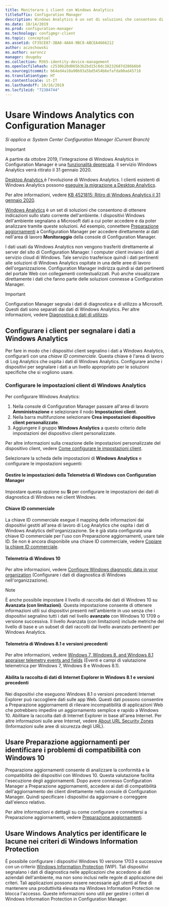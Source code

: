 ```yaml
---
title: Monitorare i client con Windows Analytics
titleSuffix: Configuration Manager
description: Windows Analytics è un set di soluzioni che consentono di ottenere indicazioni preziose sullo stato corrente dell'ambiente.
ms.date: 10/14/2019
ms.prod: configuration-manager
ms.technology: configmgr-client
ms.topic: conceptual
ms.assetid: CF35CE87-3BA8-4A84-9BC8-ABCEA4666212
author: aczechowski
ms.author: aaroncz
manager: dougeby
ms.collection: M365-identity-device-management
ms.openlocfilehash: c2530b20d065b3b2bd15c0dc38232687d286b6b0
ms.sourcegitcommit: b64ed4a10a90b93a5bd5454b6efafda90ad45718
ms.translationtype: HT
ms.contentlocale: it-IT
ms.lasthandoff: 10/16/2019
ms.locfileid: "72384744"
---
```

# <a name="use-windows-analytics-with-configuration-manager"></a>Usare Windows Analytics con Configuration Manager

*Si applica a: System Center Configuration Manager (Current Branch)*

> [!Important]  
> A partire da ottobre 2019, l'integrazione di Windows Analytics in Configuration Manager è una [funzionalità deprecata](/sccm/core/plan-design/changes/deprecated/removed-and-deprecated-cmfeatures). Il servizio Windows Analytics verrà ritirato il 31 gennaio 2020.
>
> [Desktop Analytics ](/sccm/desktop-analytics/overview) è l'evoluzione di Windows Analytics. I clienti esistenti di Windows Analytics possono [eseguire la migrazione a Desktop Analytics](/sccm/desktop-analytics/faq#existing-windows-analytics-customers).
>
> Per altre informazioni, vedere [KB 4521815: Ritiro di Windows Analytics il 31 gennaio 2020](https://support.microsoft.com/help/4521815/windows-analytics-retirement).

[Windows Analytics](https://docs.microsoft.com/windows/deployment/update/windows-analytics-overview) è un set di soluzioni che consentono di ottenere indicazioni sullo stato corrente dell'ambiente. I dispositivi Windows dell'ambiente segnalano a Microsoft dati a cui poter accedere e da poter analizzare tramite queste soluzioni. Ad esempio, connettere [Preparazione aggiornamenti](/sccm/core/clients/manage/upgrade-readiness) a Configuration Manager per accedere direttamente ai dati nell'area di lavoro **Monitoraggio** della console di Configuration Manager.

I dati usati da Windows Analytics non vengono trasferiti direttamente al server del sito di Configuration Manager. I computer client inviano i dati al servizio cloud di Windows. Tale servizio trasferisce quindi i dati pertinenti alle soluzioni di Windows Analytics ospitate in una delle aree di lavoro dell'organizzazione. Configuration Manager indirizza quindi ai dati pertinenti del portale Web con collegamenti contestualizzati. Può anche visualizzare direttamente i dati che fanno parte delle soluzioni connesse a Configuration Manager.

> [!Important]  
> Configuration Manager segnala i dati di diagnostica e di utilizzo a Microsoft. Questi dati sono separati dai dati di Windows Analytics. Per altre informazioni, vedere [Diagnostica e dati di utilizzo](/sccm/core/plan-design/diagnostics/diagnostics-and-usage-data).  



## <a name="configure-clients-to-report-data-to-windows-analytics"></a>Configurare i client per segnalare i dati a Windows Analytics

Per fare in modo che i dispositivi client segnalino i dati a Windows Analytics, configurarli con una *chiave ID commerciale*. Questa chiave è l'area di lavoro di Log Analytics che ospita i dati di Windows Analytics. Configurare anche i dispositivi per segnalare i dati a un livello appropriato per le soluzioni specifiche che si vogliono usare. 

### <a name="configure-windows-analytics-client-settings"></a>Configurare le impostazioni client di Windows Analytics
Per configurare Windows Analytics: 
1. Nella console di Configuration Manager passare all'area di lavoro **Amministrazione** e selezionare il nodo **Impostazioni client**.  
2. Nella barra multifunzione selezionare **Crea impostazioni dispositivo client personalizzate**.  
3. Aggiungere il gruppo **Windows Analytics** a questo criterio delle impostazioni del dispositivo client personalizzate.  

Per altre informazioni sulla creazione delle impostazioni personalizzate del dispositivo client, vedere [Come configurare le impostazioni client](/sccm/core/clients/deploy/configure-client-settings).

Selezionare la scheda delle impostazioni di **Windows Analytics** e configurare le impostazioni seguenti:  

#### <a name="manage-windows-telemetry-settings-with-configuration-manager"></a>Gestire le impostazioni della Telemetria di Windows con Configuration Manager
Impostare questa opzione su **Sì** per configurare le impostazioni dei dati di diagnostica di Windows nei client Windows.   

#### <a name="commercial-id-key"></a>Chiave ID commerciale
La chiave ID commerciale esegue il mapping delle informazioni dai dispositivi gestiti all'area di lavoro di Log Analytics che ospita i dati di Windows Analytics dell'organizzazione. Se è già stata configurata una chiave ID commerciale per l'uso con Preparazione aggiornamenti, usare tale ID. Se non è ancora disponibile una chiave ID commerciale, vedere [Copiare la chiave ID commerciale](https://docs.microsoft.com/windows/deployment/update/windows-analytics-get-started#copy-your-commercial-id-key).

#### <a name="windows-10-telemetry"></a>Telemetria di Windows 10
Per altre informazioni, vedere [Configure Windows diagnostic data in your organization](https://docs.microsoft.com/windows/privacy/configure-windows-diagnostic-data-in-your-organization#diagnostic-data-levels) (Configurare i dati di diagnostica di Windows nell'organizzazione).

> [!Note]  
> È anche possibile impostare il livello di raccolta dei dati di Windows 10 su **Avanzata (con limitazioni)**. Questa impostazione consente di ottenere informazioni utili sui dispositivi presenti nell'ambiente in uso senza che i dispositivi segnalino tutti i dati nel livello **avanzato** con Windows 10 1709 o versione successiva. Il livello Avanzata (con limitazioni) include metriche del livello di base e un subset di dati raccolti dal livello avanzato pertinenti per Windows Analytics.

#### <a name="windows-81-and-earlier-telemetry"></a>Telemetria di Windows 8.1 e versioni precedenti   
Per altre informazioni, vedere [Windows 7, Windows 8, and Windows 8.1 appraiser telemetry events and fields](https://go.microsoft.com/fwlink/?LinkID=822965) (Eventi e campi di valutazione telemetrica per Windows 7, Windows 8 e Windows 8.1).

#### <a name="enable-windows-81-and-earlier-internet-explorer-data-collection"></a>Abilita la raccolta di dati di Internet Explorer in Windows 8.1 e versioni precedenti
Nei dispositivi che eseguono Windows 8.1 o versioni precedenti Internet Explorer può raccogliere dati sulle app Web. Questi dati possono consentire a Preparazione aggiornamenti di rilevare incompatibilità di applicazioni Web che potrebbero impedire un aggiornamento semplice e rapido a Windows 10. Abilitare la raccolta dati di Internet Explorer in base all'area Internet. Per altre informazioni sulle aree Internet, vedere [About URL Security Zones](https://docs.microsoft.com/previous-versions/windows/internet-explorer/ie-developer/platform-apis/ms537183\(v=vs.85\)) (Informazioni sulle aree di sicurezza degli URL).



## <a name="use-upgrade-readiness-to-identify-windows-10-compatibility-issues"></a>Usare Preparazione aggiornamenti per identificare i problemi di compatibilità con Windows 10

Preparazione aggiornamenti consente di analizzare la conformità e la compatibilità dei dispositivi con Windows 10. Questa valutazione facilita l'esecuzione degli aggiornamenti. Dopo avere connesso Configuration Manager a Preparazione aggiornamenti, accedere ai dati di compatibilità dell'aggiornamento dei client direttamente nella console di Configuration Manager. Quindi specificare i dispositivi da aggiornare o correggere dall'elenco relativo.

Per altre informazioni e dettagli su come configurare e connettersi a Preparazione aggiornamenti, vedere [Preparazione aggiornamenti](/sccm/core/clients/manage/upgrade-readiness).



## <a name="use-windows-analytics-to-identify-gaps-in-windows-information-protection-policies"></a>Usare Windows Analytics per identificare le lacune nei criteri di Windows Information Protection

È possibile configurare i dispositivi Windows 10 versione 1703 e successive con un criterio [Windows Information Protection](https://docs.microsoft.com/windows/threat-protection/windows-information-protection/protect-enterprise-data-using-wip) (WIP). Tali dispositivi segnalano i dati di diagnostica nelle applicazioni che accedono ai dati aziendali dell'ambiente, ma non sono inclusi nelle regole di applicazione dei criteri. Tali applicazioni possono essere necessarie agli utenti al fine di mantenere una produttività elevata ma Windows Information Protection ne blocca l'accesso. Queste informazioni sono utili per gestire i criteri di Windows Information Protection in Configuration Manager. 


